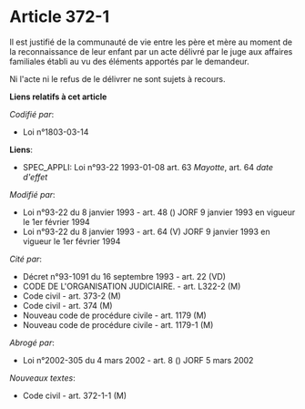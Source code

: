 # Article 372-1

Il est justifié de la communauté de vie entre les père et mère au moment de la reconnaissance de leur enfant par un acte
délivré par le juge aux affaires familiales établi au vu des éléments apportés par le demandeur.

Ni l'acte ni le refus de le délivrer ne sont sujets à recours.

**Liens relatifs à cet article**

_Codifié par_:

  - Loi n°1803-03-14

**Liens**:

  - SPEC_APPLI: Loi n°93-22 1993-01-08 art. 63 *Mayotte*, art. 64 *date d'effet*

_Modifié par_:

  - Loi n°93-22 du 8 janvier 1993 - art. 48 () JORF 9 janvier 1993 en vigueur le 1er février 1994
  - Loi n°93-22 du 8 janvier 1993 - art. 64 (V) JORF 9 janvier 1993 en vigueur le 1er février 1994

_Cité par_:

  - Décret n°93-1091 du 16 septembre 1993 - art. 22 (VD)
  - CODE DE L'ORGANISATION JUDICIAIRE. - art. L322-2 (M)
  - Code civil - art. 373-2 (M)
  - Code civil - art. 374 (M)
  - Nouveau code de procédure civile - art. 1179 (M)
  - Nouveau code de procédure civile - art. 1179-1 (M)

_Abrogé par_:

  - Loi n°2002-305 du 4 mars 2002 - art. 8 () JORF 5 mars 2002

_Nouveaux textes_:

  - Code civil - art. 372-1-1 (M)
